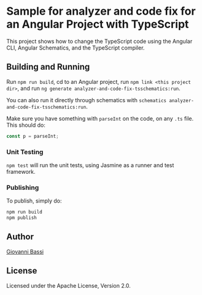 # Sample for analyzer and code fix for an Angular Project with TypeScript

This project shows how to change the TypeScript code using the Angular CLI,
Angular Schematics, and the TypeScript compiler.

## Building and Running

Run `npm run build`, cd to an Angular project,
run `npm link <this project dir>`,
and run `ng generate analyzer-and-code-fix-tsschematics:run`.

You can also run it directly through schematics with
`schematics analyzer-and-code-fix-tsschematics:run`.

Make sure you have something with `parseInt` on the code, on any `.ts` file.
This should do:

```typescript
const p = parseInt;
```

### Unit Testing

`npm test` will run the unit tests, using Jasmine as a runner and test framework.

### Publishing

To publish, simply do:

```bash
npm run build
npm publish
```

## Author

[Giovanni Bassi](https://github.com/giggio)

## License

Licensed under the Apache License, Version 2.0.
